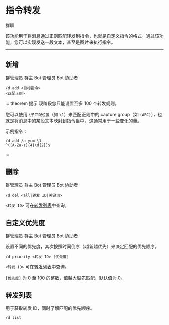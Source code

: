# 指令转发
<span class="span-group">群聊</span>

该功能用于将消息通过正则匹配转发到指令，也就是自定义指令的格式。通过该功能，您可以实现发送一段文本，甚至是图片来执行指令。

---

## 新增
<span class="span-admin">群管理员</span>
<span class="span-group">群主</span>
<span class="span-bot-admin">Bot 管理员</span>
<span class="span-bot-helper">Bot 协助者</span>

```
/d add <目标指令>
<匹配正则>
```

::: theorem 提示
现阶段您只能设置至多 100 个转发规则。

您可以使用 `\子匹配位置`（如 `\1`）来匹配正则中的 capture group（如 `(ABC)`），也就是将消息中的某段文本映射到指令当中，这通常用于一些变化的量。

示例指令：
```
/d add /a ycm \1
^([A-Za-z]{4}\d{2})$
```
:::

## 删除
<span class="span-admin">群管理员</span>
<span class="span-group">群主</span>
<span class="span-bot-admin">Bot 管理员</span>
<span class="span-bot-helper">Bot 协助者</span>

```
/d del <all|转发 ID|关键词>
```
`<转发 ID>` 可在[转发列表](#转发列表)中查询。

## 自定义优先度
<span class="span-admin">群管理员</span>
<span class="span-group">群主</span>
<span class="span-bot-admin">Bot 管理员</span>
<span class="span-bot-helper">Bot 协助者</span>

设置不同的优先度，其次按照时间倒序（越新越优先）来决定匹配的优先顺序。
```
/d priority <转发 ID> [优先度]
```
`<转发 ID>` 可在[转发列表](#转发列表)中查询。

`[优先度]` 为 0 至 100 的整数，值越大越先匹配，默认值为 0。

## 转发列表

用于获取转发 ID，同时了解匹配的优先顺序。
```
/d list
```